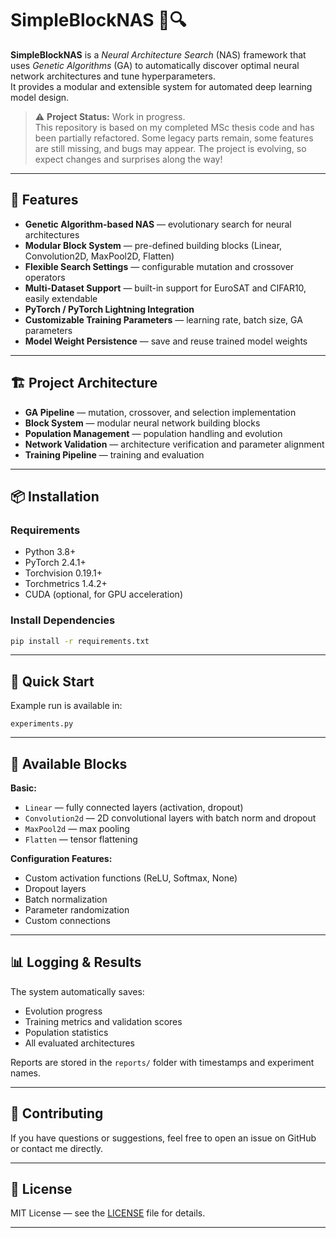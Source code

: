 # SimpleBlockNAS 🧬🔍

**SimpleBlockNAS** is a *Neural Architecture Search* (NAS) framework that uses *Genetic Algorithms* (GA) to automatically discover optimal neural network architectures and tune hyperparameters.  
It provides a modular and extensible system for automated deep learning model design.

> ⚠️ **Project Status:** Work in progress.  
> This repository is based on my completed MSc thesis code and has been partially refactored. Some legacy parts remain, some features are still missing, and bugs may appear. The project is evolving, so expect changes and surprises along the way!

---

## 🚀 Features

- **Genetic Algorithm-based NAS** — evolutionary search for neural architectures
- **Modular Block System** — pre-defined building blocks (Linear, Convolution2D, MaxPool2D, Flatten)
- **Flexible Search Settings** — configurable mutation and crossover operators
- **Multi-Dataset Support** — built-in support for EuroSAT and CIFAR10, easily extendable
- **PyTorch / PyTorch Lightning Integration**
- **Customizable Training Parameters** — learning rate, batch size, GA parameters
- **Model Weight Persistence** — save and reuse trained model weights

---

## 🏗 Project Architecture

- **GA Pipeline** — mutation, crossover, and selection implementation
- **Block System** — modular neural network building blocks
- **Population Management** — population handling and evolution
- **Network Validation** — architecture verification and parameter alignment
- **Training Pipeline** — training and evaluation

---

## 📦 Installation

### Requirements

- Python 3.8+
- PyTorch 2.4.1+
- Torchvision 0.19.1+
- Torchmetrics 1.4.2+
- CUDA (optional, for GPU acceleration)

### Install Dependencies

```bash
pip install -r requirements.txt
```

---

## 🚀 Quick Start

Example run is available in:
```
experiments.py
```

---

## 🧩 Available Blocks

**Basic:**
- `Linear` — fully connected layers (activation, dropout)
- `Convolution2d` — 2D convolutional layers with batch norm and dropout
- `MaxPool2d` — max pooling
- `Flatten` — tensor flattening

**Configuration Features:**
- Custom activation functions (ReLU, Softmax, None)
- Dropout layers
- Batch normalization
- Parameter randomization
- Custom connections

---

## 📊 Logging & Results

The system automatically saves:
- Evolution progress
- Training metrics and validation scores
- Population statistics
- All evaluated architectures

Reports are stored in the `reports/` folder with timestamps and experiment names.

---

## 🤝 Contributing

If you have questions or suggestions, feel free to open an issue on GitHub or contact me directly.

---

## 📄 License

MIT License — see the [LICENSE](LICENSE) file for details.

---
